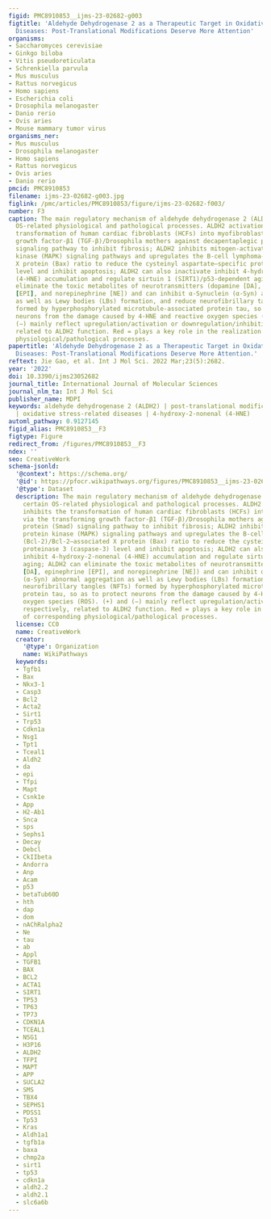 ```yaml
---
figid: PMC8910853__ijms-23-02682-g003
figtitle: 'Aldehyde Dehydrogenase 2 as a Therapeutic Target in Oxidative Stress-Related
  Diseases: Post-Translational Modifications Deserve More Attention'
organisms:
- Saccharomyces cerevisiae
- Ginkgo biloba
- Vitis pseudoreticulata
- Schrenkiella parvula
- Mus musculus
- Rattus norvegicus
- Homo sapiens
- Escherichia coli
- Drosophila melanogaster
- Danio rerio
- Ovis aries
- Mouse mammary tumor virus
organisms_ner:
- Mus musculus
- Drosophila melanogaster
- Homo sapiens
- Rattus norvegicus
- Ovis aries
- Danio rerio
pmcid: PMC8910853
filename: ijms-23-02682-g003.jpg
figlink: /pmc/articles/PMC8910853/figure/ijms-23-02682-f003/
number: F3
caption: The main regulatory mechanism of aldehyde dehydrogenase 2 (ALDH2) in certain
  OS-related physiological and pathological processes. ALDH2 activation inhibits the
  transformation of human cardiac fibroblasts (HCFs) into myofibroblasts via the transforming
  growth factor-β1 (TGF-β)/Drosophila mothers against decapentaplegic protein (Smad)
  signaling pathway to inhibit fibrosis; ALDH2 inhibits mitogen-activated protein
  kinase (MAPK) signaling pathways and upregulates the B-cell lymphoma-2 (Bcl-2)/Bcl-2–associated
  X protein (Bax) ratio to reduce the cysteinyl aspartate–specific proteinase 3 (caspase-3)
  level and inhibit apoptosis; ALDH2 can also inactivate inhibit 4-hydroxy-2-nonenal
  (4-HNE) accumulation and regulate sirtuin 1 (SIRT1)/p53-dependent aging; ALDH2 can
  eliminate the toxic metabolites of neurotransmitters (dopamine [DA], epinephrine
  [EPI], and norepinephrine [NE]) and can inhibit α-Synuclein (α-Syn) abnormal aggregation
  as well as Lewy bodies (LBs) formation, and reduce neurofibrillary tangles (NFTs)
  formed by hyperphosphorylated microtubule-associated protein tau, so as to protect
  neurons from the damage caused by 4-HNE and reactive oxygen species (ROS). (+) and
  (−) mainly reflect upregulation/activation or downregulation/inhibition, respectively,
  related to ALDH2 function. Red = plays a key role in the realization of corresponding
  physiological/pathological processes.
papertitle: 'Aldehyde Dehydrogenase 2 as a Therapeutic Target in Oxidative Stress-Related
  Diseases: Post-Translational Modifications Deserve More Attention.'
reftext: Jie Gao, et al. Int J Mol Sci. 2022 Mar;23(5):2682.
year: '2022'
doi: 10.3390/ijms23052682
journal_title: International Journal of Molecular Sciences
journal_nlm_ta: Int J Mol Sci
publisher_name: MDPI
keywords: aldehyde dehydrogenase 2 (ALDH2) | post-translational modifications (PTMs)
  | oxidative stress-related diseases | 4-hydroxy-2-nonenal (4-HNE)
automl_pathway: 0.9127145
figid_alias: PMC8910853__F3
figtype: Figure
redirect_from: /figures/PMC8910853__F3
ndex: ''
seo: CreativeWork
schema-jsonld:
  '@context': https://schema.org/
  '@id': https://pfocr.wikipathways.org/figures/PMC8910853__ijms-23-02682-g003.html
  '@type': Dataset
  description: The main regulatory mechanism of aldehyde dehydrogenase 2 (ALDH2) in
    certain OS-related physiological and pathological processes. ALDH2 activation
    inhibits the transformation of human cardiac fibroblasts (HCFs) into myofibroblasts
    via the transforming growth factor-β1 (TGF-β)/Drosophila mothers against decapentaplegic
    protein (Smad) signaling pathway to inhibit fibrosis; ALDH2 inhibits mitogen-activated
    protein kinase (MAPK) signaling pathways and upregulates the B-cell lymphoma-2
    (Bcl-2)/Bcl-2–associated X protein (Bax) ratio to reduce the cysteinyl aspartate–specific
    proteinase 3 (caspase-3) level and inhibit apoptosis; ALDH2 can also inactivate
    inhibit 4-hydroxy-2-nonenal (4-HNE) accumulation and regulate sirtuin 1 (SIRT1)/p53-dependent
    aging; ALDH2 can eliminate the toxic metabolites of neurotransmitters (dopamine
    [DA], epinephrine [EPI], and norepinephrine [NE]) and can inhibit α-Synuclein
    (α-Syn) abnormal aggregation as well as Lewy bodies (LBs) formation, and reduce
    neurofibrillary tangles (NFTs) formed by hyperphosphorylated microtubule-associated
    protein tau, so as to protect neurons from the damage caused by 4-HNE and reactive
    oxygen species (ROS). (+) and (−) mainly reflect upregulation/activation or downregulation/inhibition,
    respectively, related to ALDH2 function. Red = plays a key role in the realization
    of corresponding physiological/pathological processes.
  license: CC0
  name: CreativeWork
  creator:
    '@type': Organization
    name: WikiPathways
  keywords:
  - Tgfb1
  - Bax
  - Nkx3-1
  - Casp3
  - Bcl2
  - Acta2
  - Sirt1
  - Trp53
  - Cdkn1a
  - Nsg1
  - Tpt1
  - Tceal1
  - Aldh2
  - da
  - epi
  - Tfpi
  - Mapt
  - Csnk1e
  - App
  - H2-Ab1
  - Snca
  - sps
  - Sephs1
  - Decay
  - Debcl
  - CkIIbeta
  - Andorra
  - Anp
  - Acam
  - p53
  - betaTub60D
  - hth
  - dap
  - dom
  - nAChRalpha2
  - Ne
  - tau
  - ab
  - Appl
  - TGFB1
  - BAX
  - BCL2
  - ACTA1
  - SIRT1
  - TP53
  - TP63
  - TP73
  - CDKN1A
  - TCEAL1
  - NSG1
  - H3P16
  - ALDH2
  - TFPI
  - MAPT
  - APP
  - SUCLA2
  - SMS
  - TBX4
  - SEPHS1
  - PDSS1
  - Tp53
  - Kras
  - Aldh1a1
  - tgfb1a
  - baxa
  - chmp2a
  - sirt1
  - tp53
  - cdkn1a
  - aldh2.2
  - aldh2.1
  - slc6a6b
---
```

